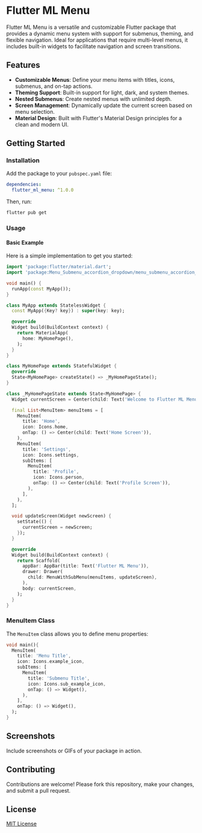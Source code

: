 # Flutter ML Menu

Flutter ML Menu is a versatile and customizable Flutter package that provides a dynamic menu system with support for submenus, theming, and flexible navigation. Ideal for applications that require multi-level menus, it includes built-in widgets to facilitate navigation and screen transitions.

## Features

- **Customizable Menus**: Define your menu items with titles, icons, submenus, and on-tap actions.
- **Theming Support**: Built-in support for light, dark, and system themes.
- **Nested Submenus**: Create nested menus with unlimited depth.
- **Screen Management**: Dynamically update the current screen based on menu selection.
- **Material Design**: Built with Flutter's Material Design principles for a clean and modern UI.

## Getting Started

### Installation
Add the package to your `pubspec.yaml` file:

```yaml
dependencies:
  flutter_ml_menu: ^1.0.0
```

Then, run:

```sh
flutter pub get
```

### Usage

#### Basic Example
Here is a simple implementation to get you started:

```dart
import 'package:flutter/material.dart';
import 'package:Menu_Submenu_accordion_dropdown/menu_submenu_accordion_dropdown.dart';

void main() {
  runApp(const MyApp());
}

class MyApp extends StatelessWidget {
  const MyApp({Key? key}) : super(key: key);

  @override
  Widget build(BuildContext context) {
    return MaterialApp(
      home: MyHomePage(),
    );
  }
}

class MyHomePage extends StatefulWidget {
  @override
  State<MyHomePage> createState() => _MyHomePageState();
}

class _MyHomePageState extends State<MyHomePage> {
  Widget currentScreen = Center(child: Text('Welcome to Flutter ML Menu'));

  final List<MenuItem> menuItems = [
    MenuItem(
      title: 'Home',
      icon: Icons.home,
      onTap: () => Center(child: Text('Home Screen')),
    ),
    MenuItem(
      title: 'Settings',
      icon: Icons.settings,
      subItems: [
        MenuItem(
          title: 'Profile',
          icon: Icons.person,
          onTap: () => Center(child: Text('Profile Screen')),
        ),
      ],
    ),
  ];

  void updateScreen(Widget newScreen) {
    setState(() {
      currentScreen = newScreen;
    });
  }

  @override
  Widget build(BuildContext context) {
    return Scaffold(
      appBar: AppBar(title: Text('Flutter ML Menu')),
      drawer: Drawer(
        child: MenuWithSubMenu(menuItems, updateScreen),
      ),
      body: currentScreen,
    );
  }
}
```

### MenuItem Class
The `MenuItem` class allows you to define menu properties:

```dart
void main(){
  MenuItem(
    title: 'Menu Title',
    icon: Icons.example_icon,
    subItems: [
      MenuItem(
        title: 'Submenu Title',
        icon: Icons.sub_example_icon,
        onTap: () => Widget(),
      ),
    ],
    onTap: () => Widget(),
  ); 
}
```

## Screenshots
Include screenshots or GIFs of your package in action.

## Contributing
Contributions are welcome! Please fork this repository, make your changes, and submit a pull request.

## License
[MIT License](LICENSE)
